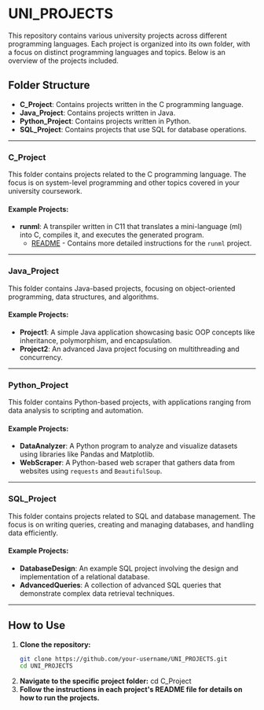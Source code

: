# UNI_PROJECTS

This repository contains various university projects across different programming languages. Each project is organized into its own folder, with a focus on distinct programming languages and topics. Below is an overview of the projects included.

## Folder Structure

- **C_Project**: Contains projects written in the C programming language.
- **Java_Project**: Contains projects written in Java.
- **Python_Project**: Contains projects written in Python.
- **SQL_Project**: Contains projects that use SQL for database operations.

---

### C_Project

This folder contains projects related to the C programming language. The focus is on system-level programming and other topics covered in your university coursework.

#### Example Projects:
- **runml**: A transpiler written in C11 that translates a mini-language (ml) into C, compiles it, and executes the generated program. 
  - [README](./C_Project/README.md) - Contains more detailed instructions for the `runml` project.

---

### Java_Project

This folder contains Java-based projects, focusing on object-oriented programming, data structures, and algorithms.

#### Example Projects:
- **Project1**: A simple Java application showcasing basic OOP concepts like inheritance, polymorphism, and encapsulation.
- **Project2**: An advanced Java project focusing on multithreading and concurrency.

---

### Python_Project

This folder contains Python-based projects, with applications ranging from data analysis to scripting and automation.

#### Example Projects:
- **DataAnalyzer**: A Python program to analyze and visualize datasets using libraries like Pandas and Matplotlib.
- **WebScraper**: A Python-based web scraper that gathers data from websites using `requests` and `BeautifulSoup`.

---

### SQL_Project

This folder contains projects related to SQL and database management. The focus is on writing queries, creating and managing databases, and handling data efficiently.

#### Example Projects:
- **DatabaseDesign**: An example SQL project involving the design and implementation of a relational database.
- **AdvancedQueries**: A collection of advanced SQL queries that demonstrate complex data retrieval techniques.

---

## How to Use

1. **Clone the repository:**
   ```bash
   git clone https://github.com/your-username/UNI_PROJECTS.git
   cd UNI_PROJECTS
2. **Navigate to the specific project folder:**
   cd C_Project
3. **Follow the instructions in each project's README file for details on how to run the projects.**
